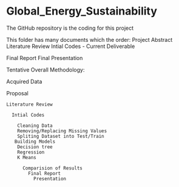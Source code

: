 # Global_Energy_Sustainability
The GitHub repository is the coding for this project 

This folder has many documents which the order:
Project Abstract 
Literature Review 
Intial Codes - Current Deliverable

Final Report 
Final Presentation


Tentative Overall Methodology:

Acquired Data

  Proposal 
	
    Literature Review
		
      Intial Codes
			
        Cleaning Data
        Removing/Replacing Missing Values 
        Spliting Dataset into Test/Train
       Building Models
        Decision tree
        Regression 
        K Means 
				
          Comparision of Results 
            Final Report 
              Presentation 
